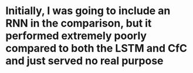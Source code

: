 # Initially, I was going to include an RNN in the comparison, but it performed extremely poorly compared to both the LSTM and CfC and just served no real purpose
